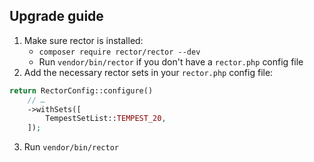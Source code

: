 ## Upgrade guide


1. Make sure rector is installed:
   - `composer require rector/rector --dev`
   - Run `vendor/bin/rector` if you don't have a `rector.php` config file
2. Add the necessary rector sets in your `rector.php` config file:

```php
return RectorConfig::configure()
    // …
    ->withSets([
        TempestSetList::TEMPEST_20,
    ]);
```

3. Run `vendor/bin/rector`
